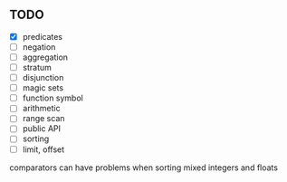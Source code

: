## TODO

* [x] predicates
* [ ] negation
* [ ] aggregation
* [ ] stratum
* [ ] disjunction
* [ ] magic sets
* [ ] function symbol
* [ ] arithmetic
* [ ] range scan
* [ ] public API
* [ ] sorting
* [ ] limit, offset

comparators can have problems when sorting mixed integers and floats